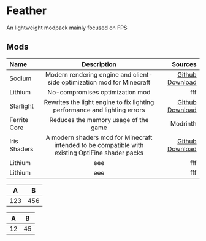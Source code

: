 # Feather
An lightweight modpack mainly focused on FPS

## Mods

| Name | Description | Sources |
|:-----|:------:|------:|
|Sodium   |Modern rendering engine and client-side optimization mod for Minecraft    |[Github](https://github.com/IrisShaders/Iris) [Download](https://modrinth.com/mod/iris)    |
|Lithium   |No-compromises optimization mod     |fff    |
|Starlight   |Rewrites the light engine to fix lighting performance and lighting errors     |[Github](https://github.com/IrisShaders/Iris) [Download](https://modrinth.com/mod/iris)    |
|Ferrite Core |Reduces the memory usage of the game     |Modrinth     |
|Iris Shaders   |A modern shaders mod for Minecraft intended to be compatible with existing OptiFine shader packs    | [Github](https://github.com/IrisShaders/Iris) [Download](https://modrinth.com/mod/iris)    |
|Lithium   |eee     |fff    |
|Lithium   |eee     |fff    |

 A | B 
---|---
123|456


A |B 
--|--
12|45

